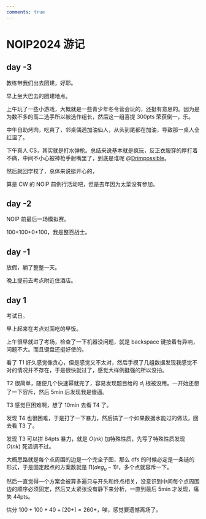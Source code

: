 ```yaml
---
comments: true
---
```


# NOIP2024 游记

## day -3

教练带我们出去团建，好耶。

早上坐大巴去的团建地点。

上午玩了一些小游戏，大概就是一些青少年冬令营会玩的，还挺有意思的。因为是为数不多的高二选手所以被选作组长，然后这一组喜提 300pts 荣获倒一，乐。

中午自助烤肉，吃爽了，邻桌偶遇加油仙人，从头到尾都在加油，导致那一桌人全红温了。

下午真人 CS，其实就是打水弹枪。总结来说基本就是疯玩，反正衣服穿的厚打着不痛，中间不小心被神枪手射嘴里了，到底是谁呢 @[Drimpossible](https://www.luogu.com.cn/user/547972)。

然后就回学校了，总体来说挺开心的，

算是 CW 的 NOIP 前例行活动吧，但是去年因为太菜没有参加。

## day -2

NOIP 前最后一场模拟赛。

100+100+0+100，我是整百战士。

## day -1

放假，躺了整整一天。

晚上提前去考点附近住酒店。

## day 1

考试日。

早上起来在考点对面吃的早饭。

上午很早就进了考场，检查了一下机器没问题，就是 backspace 键按着有异响，问题不大。而且键盘还挺好使的。

看了 T1 好久感觉像贪心，但是感觉又不太对，然后手模了几组数据发现我感觉不对的情况并不存在，于是很快就过了，感觉大样例挺强的所以没拍。

T2 很简单，随便几个快速幂就完了，容易发现题目给的 $d_i$ 根被没用。一开始还想了一下容斥，然后 5min 后发现我是傻逼。

T3 感觉巨困难啊，想了 10min 去看 T4 了。

发现 T4 也很困难，于是打了一下暴力，然后搞了一个如果数据水能过的做法，回去看 T3 了。

发现 T3 可以拼 84pts 暴力，就是 $O(nk)$ 加特殊性质，先写了特殊性质发现 $O(nk)$ 死活调不过。

大概思路就是每个点周围的边是一个完全子图，那么 dfs 的时候必定是一条链的形式，于是固定起点的方案数就是 $\prod (deg_u-1)!$，多个点就容斥一下。

然后一直觉得一个方案会被算多遍只与开头和终点相关，没意识到中间每个点周围边的顺序必须固定，然后又太紧张没有静下来分析，一直到最后 5min 才发现，痛失 44pts。

估分 $100+100+40+[20+]=260+$，唉，感觉要遗憾离场了。